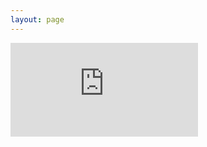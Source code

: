 ```yaml
---
layout: page
---
```

![Resume](https://www.sharelatex.com/github/repos/kahliloppenheimer/resume/builds/latest/output.pdf)

